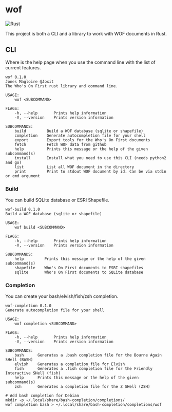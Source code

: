 # wof

![Rust](https://github.com/Joxit/wof-cli/workflows/Rust/badge.svg)

This project is both a CLI and a library to work with WOF documents in Rust.

## CLI

Where is the help page when you use the command line with the list of current features.

```
wof 0.1.0
Jones Magloire @Joxit
The Who's On First rust library and command line.

USAGE:
    wof <SUBCOMMAND>

FLAGS:
    -h, --help       Prints help information
    -V, --version    Prints version information

SUBCOMMANDS:
    build         Build a WOF database (sqlite or shapefile)
    completion    Generate autocompletion file for your shell
    export        Export tools for the Who's On First documents
    fetch         Fetch WOF data from github
    help          Prints this message or the help of the given subcommand(s)
    install       Install what you need to use this CLI (needs python2 and go)
    list          List all WOF document in the directory
    print         Print to stdout WOF document by id. Can be via stdin or cmd argument
```

### Build

You can build SQLite database or ESRI Shapefile. 

```
wof-build 0.1.0
Build a WOF database (sqlite or shapefile)

USAGE:
    wof build <SUBCOMMAND>

FLAGS:
    -h, --help       Prints help information
    -V, --version    Prints version information

SUBCOMMANDS:
    help         Prints this message or the help of the given subcommand(s)
    shapefile    Who's On First documents to ESRI shapefiles
    sqlite       Who's On First documents to SQLite database
```

### Completion

You can create your bash/elvish/fish/zsh completion.

```
wof-completion 0.1.0
Generate autocompletion file for your shell

USAGE:
    wof completion <SUBCOMMAND>

FLAGS:
    -h, --help       Prints help information
    -V, --version    Prints version information

SUBCOMMANDS:
    bash      Generates a .bash completion file for the Bourne Again SHell (BASH)
    elvish    Generates a completion file for Elvish
    fish      Generates a .fish completion file for the Friendly Interactive SHell (fish)
    help      Prints this message or the help of the given subcommand(s)
    zsh       Generates a completion file for the Z SHell (ZSH)
```

```
# Add bash completion for Debian
mkdir -p ~/.local/share/bash-completion/completions/
wof completion bash > ~/.local/share/bash-completion/completions/wof
```
